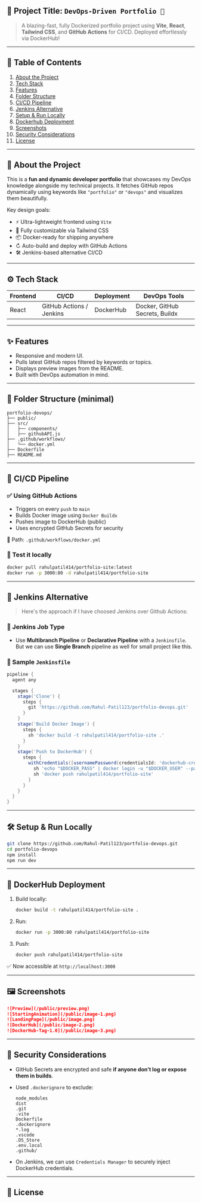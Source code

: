 ## 📌 Project Title: `DevOps-Driven Portfolio 🚀`

> A blazing-fast, fully Dockerized portfolio project using **Vite**, **React**, **Tailwind CSS**, and **GitHub Actions** for CI/CD. Deployed effortlessly via DockerHub!

---

## 🧠 Table of Contents

1. [About the Project](#-about-the-project)
2. [Tech Stack](#-tech-stack)
3. [Features](#-features)
4. [Folder Structure](#-folder-structure)
5. [CI/CD Pipeline](#-cicd-pipeline)
6. [Jenkins Alternative ](#-jenkins-alternative)
7. [Setup & Run Locally](#-setup--run-locally)
8. [Dockerhub Deployment](#-dockerhub-deployment)
9. [Screenshots](#-screenshots)
10. [Security Considerations](#-security-considerations)
11. [License](#-license)

---

## 💾 About the Project

This is a **fun and dynamic developer portfolio** that showcases my DevOps knowledge alongside my technical projects. It fetches GitHub repos dynamically using keywords like `"portfolio"` or `"devops"` and visualizes them beautifully.

Key design goals:

* ⚡ Ultra-lightweight frontend using `Vite`
* 🎨 Fully customizable via Tailwind CSS
* 📦 Docker-ready for shipping anywhere
* ↻ Auto-build and deploy with GitHub Actions
* 🛠️ Jenkins-based alternative CI/CD

---

## ⚙️ Tech Stack

| Frontend | CI/CD                    | Deployment | DevOps Tools                   |
| -------- | ------------------------ | ---------- | ------------------------------ |
| React    | GitHub Actions / Jenkins | DockerHub  | Docker, GitHub Secrets, Buildx |

---

## ✨ Features

* Responsive and modern UI.
* Pulls latest GitHub repos filtered by keywords or topics.
* Displays preview images from the README.
* Built with DevOps automation in mind.

---

## 📁 Folder Structure (minimal)

```
portfolio-devops/
├── public/
├── src/
│   ├── components/
│   ├── githubAPI.js
├── .github/workflows/
│   └── docker.yml
├── Dockerfile
├── README.md
```

---

## 🔄 CI/CD Pipeline

### ✅ Using GitHub Actions

* Triggers on every `push` to `main`
* Builds Docker image using `Docker Buildx`
* Pushes image to DockerHub (public)
* Uses encrypted GitHub Secrets for security

📂 Path: `.github/workflows/docker.yml`

### 🧪 Test it locally

```bash
docker pull rahulpatil414/portfolio-site:latest
docker run -p 3000:80 -d rahulpatil414/portfolio-site
```

---

## 🔁 Jenkins Alternative 

> Here's the approach if I have choosed Jenkins over Github Actions:

### 🧹 Jenkins Job Type

* Use **Multibranch Pipeline** or **Declarative Pipeline** with a `Jenkinsfile`. But we can use **Single Branch** pipeline as well for small project like this.

### 💾 Sample `Jenkinsfile`

```groovy
pipeline {
  agent any

  stages {
    stage('Clone') {
      steps {
        git 'https://github.com/Rahul-Patil123/portfolio-devops.git'
      }
    }
    stage('Build Docker Image') {
      steps {
        sh 'docker build -t rahulpatil414/portfolio-site .'
      }
    }
    stage('Push to DockerHub') {
      steps {
        withCredentials([usernamePassword(credentialsId: 'dockerhub-creds', usernameVariable: 'DOCKER_USER', passwordVariable: 'DOCKER_PASS')]) {
          sh 'echo "$DOCKER_PASS" | docker login -u "$DOCKER_USER" --password-stdin'
          sh 'docker push rahulpatil414/portfolio-site'
        }
      }
    }
  }
}
```

---

## 🛠️ Setup & Run Locally

```bash
git clone https://github.com/Rahul-Patil123/portfolio-devops.git
cd portfolio-devops
npm install
npm run dev
```

---

## 🐳 DockerHub Deployment

1. Build locally:

   ```bash
   docker build -t rahulpatil414/portfolio-site .
   ```

2. Run:

   ```bash
   docker run -p 3000:80 rahulpatil414/portfolio-site
   ```

3. Push:

   ```bash
   docker push rahulpatil414/portfolio-site
   ```

✅ Now accessible at `http://localhost:3000`

---

## 🖼️ Screenshots

```md
![Preview](/public/preview.png)
![StartingAnimation](/public/image-1.png)
![LandingPage](/public/image.png)
![DockerHub](/public/image-2.png)
![DockerHub-Tag-1.0](/public/image-3.png)
```
---

## 🔐 Security Considerations

* GitHub Secrets are encrypted and safe **if anyone don’t log or expose them in builds**.
* Used `.dockerignore` to exclude:

  ```
  node_modules
  dist
  .git
  .vite
  Dockerfile
  .dockerignore
  *.log
  .vscode
  .DS_Store
  .env.local
  .github/
  ```
* On Jenkins, we can use `Credentials Manager` to securely inject DockerHub credentials.

---

## 📜 License
